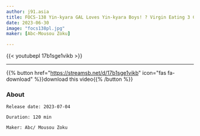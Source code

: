 ```yaml
---
author: j91.asia
title: FOCS-138 Yin-kyara GAL Loves Yin-kyara Boys! ? Virgin Eating 3 Consecutive Writing Brushes If You Can Endure A Slut's Blowjob
date: 2023-06-30
image: "focs138pl.jpg"
maker: [Abc-Mousou Zoku]

---
```



{{< youtubepl 17b1sge1vikb >}}
___

{{% button href="https://streamsb.net/d/17b1sge1vikb" icon="fas fa-download" %}}download this video{{% /button %}}
### About

`Release date: 2023-07-04`

`Duration: 120 min`

`Maker:	Abc/ Mousou Zoku`
